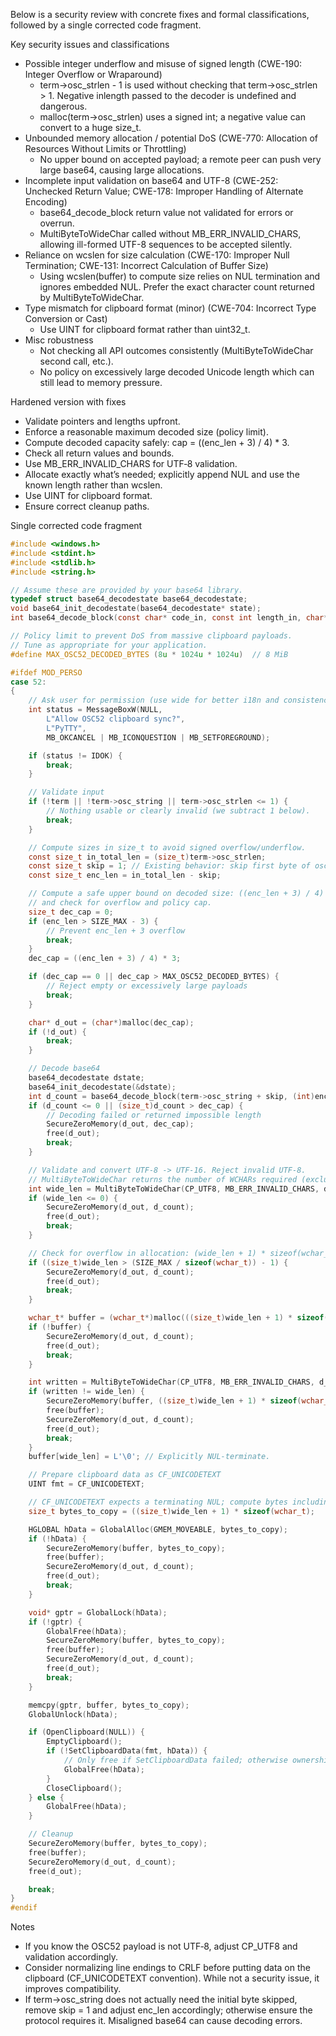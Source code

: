 Below is a security review with concrete fixes and formal classifications, followed by a single corrected code fragment.

Key security issues and classifications
- Possible integer underflow and misuse of signed length (CWE-190: Integer Overflow or Wraparound)
  - term->osc_strlen - 1 is used without checking that term->osc_strlen > 1. Negative inlength passed to the decoder is undefined and dangerous.
  - malloc(term->osc_strlen) uses a signed int; a negative value can convert to a huge size_t.
- Unbounded memory allocation / potential DoS (CWE-770: Allocation of Resources Without Limits or Throttling)
  - No upper bound on accepted payload; a remote peer can push very large base64, causing large allocations.
- Incomplete input validation on base64 and UTF-8 (CWE-252: Unchecked Return Value; CWE-178: Improper Handling of Alternate Encoding)
  - base64_decode_block return value not validated for errors or overrun.
  - MultiByteToWideChar called without MB_ERR_INVALID_CHARS, allowing ill-formed UTF-8 sequences to be accepted silently.
- Reliance on wcslen for size calculation (CWE-170: Improper Null Termination; CWE-131: Incorrect Calculation of Buffer Size)
  - Using wcslen(buffer) to compute size relies on NUL termination and ignores embedded NUL. Prefer the exact character count returned by MultiByteToWideChar.
- Type mismatch for clipboard format (minor) (CWE-704: Incorrect Type Conversion or Cast)
  - Use UINT for clipboard format rather than uint32_t.
- Misc robustness
  - Not checking all API outcomes consistently (MultiByteToWideChar second call, etc.).
  - No policy on excessively large decoded Unicode length which can still lead to memory pressure.

Hardened version with fixes
- Validate pointers and lengths upfront.
- Enforce a reasonable maximum decoded size (policy limit).
- Compute decoded capacity safely: cap = ((enc_len + 3) / 4) * 3.
- Check all return values and bounds.
- Use MB_ERR_INVALID_CHARS for UTF‑8 validation.
- Allocate exactly what’s needed; explicitly append NUL and use the known length rather than wcslen.
- Use UINT for clipboard format.
- Ensure correct cleanup paths.

Single corrected code fragment
```c
#include <windows.h>
#include <stdint.h>
#include <stdlib.h>
#include <string.h>

// Assume these are provided by your base64 library.
typedef struct base64_decodestate base64_decodestate;
void base64_init_decodestate(base64_decodestate* state);
int base64_decode_block(const char* code_in, const int length_in, char* plaintext_out, base64_decodestate* state);

// Policy limit to prevent DoS from massive clipboard payloads.
// Tune as appropriate for your application.
#define MAX_OSC52_DECODED_BYTES (8u * 1024u * 1024u)  // 8 MiB

#ifdef MOD_PERSO
case 52:
{
    // Ask user for permission (use wide for better i18n and consistency with Unicode).
    int status = MessageBoxW(NULL,
        L"Allow OSC52 clipboard sync?",
        L"PyTTY",
        MB_OKCANCEL | MB_ICONQUESTION | MB_SETFOREGROUND);

    if (status != IDOK) {
        break;
    }

    // Validate input
    if (!term || !term->osc_string || term->osc_strlen <= 1) {
        // Nothing usable or clearly invalid (we subtract 1 below).
        break;
    }

    // Compute sizes in size_t to avoid signed overflow/underflow.
    const size_t in_total_len = (size_t)term->osc_strlen;
    const size_t skip = 1; // Existing behavior: skip first byte of osc_string.
    const size_t enc_len = in_total_len - skip;

    // Compute a safe upper bound on decoded size: ((enc_len + 3) / 4) * 3
    // and check for overflow and policy cap.
    size_t dec_cap = 0;
    if (enc_len > SIZE_MAX - 3) {
        // Prevent enc_len + 3 overflow
        break;
    }
    dec_cap = ((enc_len + 3) / 4) * 3;

    if (dec_cap == 0 || dec_cap > MAX_OSC52_DECODED_BYTES) {
        // Reject empty or excessively large payloads
        break;
    }

    char* d_out = (char*)malloc(dec_cap);
    if (!d_out) {
        break;
    }

    // Decode base64
    base64_decodestate dstate;
    base64_init_decodestate(&dstate);
    int d_count = base64_decode_block(term->osc_string + skip, (int)enc_len, d_out, &dstate);
    if (d_count <= 0 || (size_t)d_count > dec_cap) {
        // Decoding failed or returned impossible length
        SecureZeroMemory(d_out, dec_cap);
        free(d_out);
        break;
    }

    // Validate and convert UTF-8 -> UTF-16. Reject invalid UTF-8.
    // MultiByteToWideChar returns the number of WCHARs required (excluding terminator).
    int wide_len = MultiByteToWideChar(CP_UTF8, MB_ERR_INVALID_CHARS, d_out, d_count, NULL, 0);
    if (wide_len <= 0) {
        SecureZeroMemory(d_out, d_count);
        free(d_out);
        break;
    }

    // Check for overflow in allocation: (wide_len + 1) * sizeof(wchar_t)
    if ((size_t)wide_len > (SIZE_MAX / sizeof(wchar_t)) - 1) {
        SecureZeroMemory(d_out, d_count);
        free(d_out);
        break;
    }

    wchar_t* buffer = (wchar_t*)malloc(((size_t)wide_len + 1) * sizeof(wchar_t));
    if (!buffer) {
        SecureZeroMemory(d_out, d_count);
        free(d_out);
        break;
    }

    int written = MultiByteToWideChar(CP_UTF8, MB_ERR_INVALID_CHARS, d_out, d_count, buffer, wide_len);
    if (written != wide_len) {
        SecureZeroMemory(buffer, ((size_t)wide_len + 1) * sizeof(wchar_t));
        free(buffer);
        SecureZeroMemory(d_out, d_count);
        free(d_out);
        break;
    }
    buffer[wide_len] = L'\0'; // Explicitly NUL-terminate.

    // Prepare clipboard data as CF_UNICODETEXT
    UINT fmt = CF_UNICODETEXT;

    // CF_UNICODETEXT expects a terminating NUL; compute bytes including NUL.
    size_t bytes_to_copy = ((size_t)wide_len + 1) * sizeof(wchar_t);

    HGLOBAL hData = GlobalAlloc(GMEM_MOVEABLE, bytes_to_copy);
    if (!hData) {
        SecureZeroMemory(buffer, bytes_to_copy);
        free(buffer);
        SecureZeroMemory(d_out, d_count);
        free(d_out);
        break;
    }

    void* gptr = GlobalLock(hData);
    if (!gptr) {
        GlobalFree(hData);
        SecureZeroMemory(buffer, bytes_to_copy);
        free(buffer);
        SecureZeroMemory(d_out, d_count);
        free(d_out);
        break;
    }

    memcpy(gptr, buffer, bytes_to_copy);
    GlobalUnlock(hData);

    if (OpenClipboard(NULL)) {
        EmptyClipboard();
        if (!SetClipboardData(fmt, hData)) {
            // Only free if SetClipboardData failed; otherwise ownership is transferred to the clipboard.
            GlobalFree(hData);
        }
        CloseClipboard();
    } else {
        GlobalFree(hData);
    }

    // Cleanup
    SecureZeroMemory(buffer, bytes_to_copy);
    free(buffer);
    SecureZeroMemory(d_out, d_count);
    free(d_out);

    break;
}
#endif
```

Notes
- If you know the OSC52 payload is not UTF‑8, adjust CP_UTF8 and validation accordingly.
- Consider normalizing line endings to CRLF before putting data on the clipboard (CF_UNICODETEXT convention). While not a security issue, it improves compatibility.
- If term->osc_string does not actually need the initial byte skipped, remove skip = 1 and adjust enc_len accordingly; otherwise ensure the protocol requires it. Misaligned base64 can cause decoding errors.